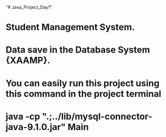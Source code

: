  "# Java_Project_Day1"    
# Student Management System. 
# Data save in the Database System {XAAMP}.
# You can easily run this project using this command in the project terminal
 # java -cp ".;../lib/mysql-connector-java-9.1.0.jar" Main      
